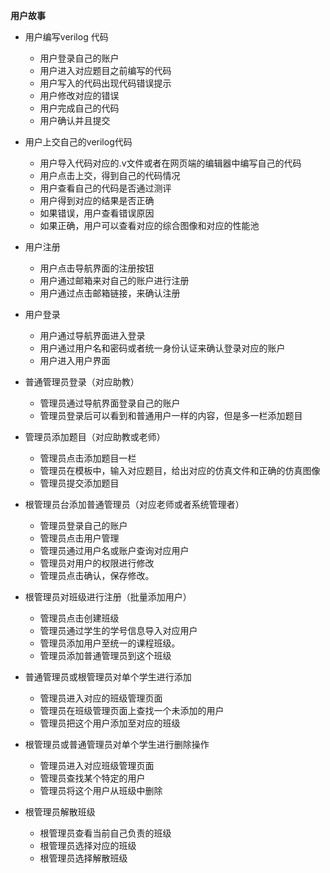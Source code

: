 **用户故事**

- 用户编写verilog 代码 

  - 用户登录自己的账户
  - 用户进入对应题目之前编写的代码
  - 用户写入的代码出现代码错误提示
  - 用户修改对应的错误
  - 用户完成自己的代码
  - 用户确认并且提交
- 用户上交自己的verilog代码

  - 用户导入代码对应的.v文件或者在网页端的编辑器中编写自己的代码
  - 用户点击上交，得到自己的代码情况
  - 用户查看自己的代码是否通过测评
  - 用户得到对应的结果是否正确
  - 如果错误，用户查看错误原因
  - 如果正确，用户可以查看对应的综合图像和对应的性能池
- 用户注册

  - 用户点击导航界面的注册按钮
  - 用户通过邮箱来对自己的账户进行注册
  - 用户通过点击邮箱链接，来确认注册
- 用户登录

  - 用户通过导航界面进入登录
  - 用户通过用户名和密码或者统一身份认证来确认登录对应的账户
  - 用户进入用户界面

- 普通管理员登录（对应助教）
  - 管理员通过导航界面登录自己的账户
  - 管理员登录后可以看到和普通用户一样的内容，但是多一栏添加题目
- 管理员添加题目（对应助教或老师）
  - 管理员点击添加题目一栏
  - 管理员在模板中，输入对应题目，给出对应的仿真文件和正确的仿真图像
  - 管理员提交添加题目
- 根管理员台添加普通管理员（对应老师或者系统管理者）
  - 管理员登录自己的账户
  - 管理员点击用户管理
  - 管理员通过用户名或账户查询对应用户
  - 管理员对用户的权限进行修改
  - 管理员点击确认，保存修改。
- 根管理员对班级进行注册（批量添加用户）
  - 管理员点击创建班级
  - 管理员通过学生的学号信息导入对应用户
  - 管理员添加用户至统一的课程班级。
  - 管理员添加普通管理员到这个班级
- 普通管理员或根管理员对单个学生进行添加
  - 管理员进入对应的班级管理页面
  - 管理员在班级管理页面上查找一个未添加的用户
  - 管理员把这个用户添加至对应的班级
- 根管理员或普通管理员对单个学生进行删除操作
  - 管理员进入对应班级管理页面
  - 管理员查找某个特定的用户
  - 管理员将这个用户从班级中删除
- 根管理员解散班级
  - 根管理员查看当前自己负责的班级
  - 根管理员选择对应的班级
  - 根管理员选择解散班级

